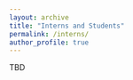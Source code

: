 ```yaml
---
layout: archive
title: "Interns and Students"
permalink: /interns/
author_profile: true
---
```


TBD
